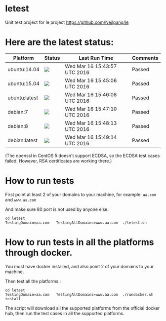 # letest
Unit test project for le project https://github.com/Neilpang/le



# Here are the latest status:

| Platform | Status| Last Run Time| Comments|
-----------|-------|--------------|---------|
|ubuntu:14.04|![](https://cdn.rawgit.com/Neilpang/letest/master/status/ubuntu-14.04.svg)|Wed Mar 16 15:43:57 UTC 2016| Passed |
|ubuntu:15.04|![](https://cdn.rawgit.com/Neilpang/letest/master/status/ubuntu-15.04.svg)|Wed Mar 16 15:45:06 UTC 2016| Passed |
|ubuntu:latest|![](https://cdn.rawgit.com/Neilpang/letest/master/status/ubuntu-latest.svg)|Wed Mar 16 15:46:08 UTC 2016| Passed |
|debian:7|![](https://cdn.rawgit.com/Neilpang/letest/master/status/debian-7.svg)|Wed Mar 16 15:47:10 UTC 2016| Passed |
|debian:8|![](https://cdn.rawgit.com/Neilpang/letest/master/status/debian-8.svg)|Wed Mar 16 15:48:13 UTC 2016| Passed |
|debian:latest|![](https://cdn.rawgit.com/Neilpang/letest/master/status/debian-latest.svg)|Wed Mar 16 15:49:14 UTC 2016| Passed |
(The openssl in CentOS 5 doesn't support ECDSA, so the ECDSA test cases failed. However, RSA certificates are working there.)

# How to run tests

First point at least 2 of your domains to your machine, 
for example: `aa.com` and `www.aa.com`

And make sure 80 port is not used by anyone else.

```
cd letest
TestingDomain=aa.com   TestingAltDomains=www.aa.com  ./letest.sh
```

# How to run tests in all the platforms through docker.

You must have docker installed, and also point 2 of your domains to your machine.

Then test all the platforms :

```
cd letest
TestingDomain=aa.com   TestingAltDomains=www.aa.com  ./rundocker.sh  testall
```

The script will download all the supported platforms from the official docker hub, then run the test cases in all the supported platforms.






